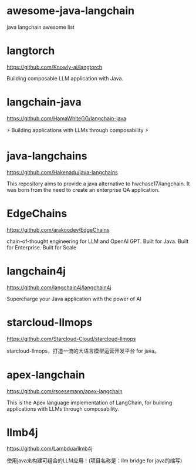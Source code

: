 # awesome-java-langchain
java langchain awesome list



# langtorch
https://github.com/Knowly-ai/langtorch

Building composable LLM application with Java.


# langchain-java
https://github.com/HamaWhiteGG/langchain-java

⚡ Building applications with LLMs through composability ⚡


# java-langchains
https://github.com/Hakenadu/java-langchains

This repository aims to provide a java alternative to hwchase17/langchain. It was born from the need to create an enterprise QA application.

# EdgeChains
https://github.com/arakoodev/EdgeChains

chain-of-thought engineering for LLM and OpenAI GPT. Built for Java. Built for Enterprise. Built for Scale


# langchain4j
https://github.com/langchain4j/langchain4j

Supercharge your Java application with the power of AI

# starcloud-llmops
https://github.com/Starcloud-Cloud/starcloud-llmops

starcloud-llmops，打造一流的大语言模型运营开发平台 for java。

# apex-langchain
https://github.com/rsoesemann/apex-langchain

This is the Apex language implementation of LangChain, for building applications with LLMs through composability.

# llmb4j
https://github.com/Lambdua/llmb4j

使用java来构建可组合的LLM应用！(项目名称是：llm bridge for java的缩写)


